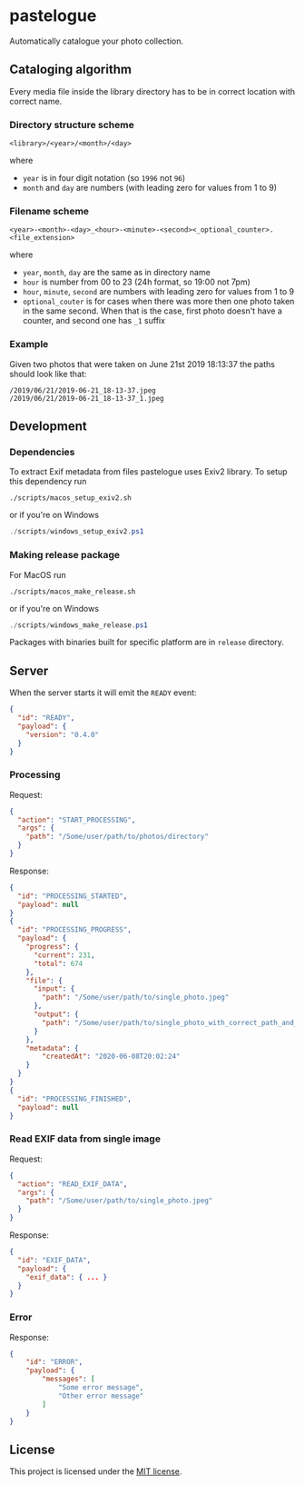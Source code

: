 # pastelogue
Automatically catalogue your photo collection.

## Cataloging algorithm
Every media file inside the library directory has to be in correct location with correct name.

### Directory structure scheme
```
<library>/<year>/<month>/<day>
```
where
- `year` is in four digit notation (so `1996` not `96`)
- `month` and `day` are numbers (with leading zero for values from 1 to 9)

### Filename scheme
```
<year>-<month>-<day>_<hour>-<minute>-<second><_optional_counter>.<file_extension>
```
where
- `year`, `month`, `day` are the same as in directory name
- `hour` is number from 00 to 23 (24h format, so 19:00 not 7pm)
- `hour`, `minute`, `second` are numbers with leading zero for values from 1 to 9
- `optional_couter` is for cases when there was more then one photo taken in the same second. When that is the case, first photo doesn't have a counter, and second one has `_1` suffix

### Example
Given two photos that were taken on June 21st 2019 18:13:37 the paths should look like that:
```
/2019/06/21/2019-06-21_18-13-37.jpeg
/2019/06/21/2019-06-21_18-13-37_1.jpeg
```

## Development
### Dependencies
To extract Exif metadata from files pastelogue uses Exiv2 library. To setup this dependency run
```shell
./scripts/macos_setup_exiv2.sh
```
or if you're on Windows
```powershell
./scripts/windows_setup_exiv2.ps1
```

### Making release package
For MacOS run
```shell
./scripts/macos_make_release.sh
```
or if you're on Windows
```powershell
./scripts/windows_make_release.ps1
```

Packages with binaries built for specific platform are in `release` directory.

## Server
When the server starts it will emit the `READY` event:
```json
{
  "id": "READY",
  "payload": {
    "version": "0.4.0"
  }
}
```

### Processing
Request:
```json
{
  "action": "START_PROCESSING",
  "args": {
    "path": "/Some/user/path/to/photos/directory"
  }
}
```

Response:
```json
{
  "id": "PROCESSING_STARTED",
  "payload": null
}
{
  "id": "PROCESSING_PROGRESS",
  "payload": {
    "progress": {
      "current": 231,
      "total": 674
    },
    "file": {
      "input": {
        "path": "/Some/user/path/to/single_photo.jpeg"
      },
      "output": {
        "path": "/Some/user/path/to/single_photo_with_correct_path_and_name.jpeg"
      }
    },
    "metadata": {
        "createdAt": "2020-06-08T20:02:24"
    }
  }
}
{
  "id": "PROCESSING_FINISHED",
  "payload": null
}
```

### Read EXIF data from single image
Request:
```json
{
  "action": "READ_EXIF_DATA",
  "args": {
    "path": "/Some/user/path/to/single_photo.jpeg"
  }
}
```

Response:
```json
{
  "id": "EXIF_DATA",
  "payload": {
    "exif_data": { ... }
  }
}
```

### Error
Response:
```json
{
    "id": "ERROR",
    "payload": {
        "messages": [
            "Some error message",
            "Other error message"
        ]
    }
}
```

## License
This project is licensed under the [MIT license](LICENSE).
